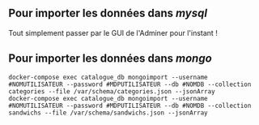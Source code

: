 ## Pour importer les données dans *mysql*
Tout simplement passer par le GUI de l'Adminer pour l'instant !
## Pour importer les données dans *mongo*
`docker-compose exec catalogue_db mongoimport --username #NOMUTILISATEUR --password #MDPUTILISATEUR --db #NOMDB --collection categories --file /var/schema/categories.json --jsonArray`\
`docker-compose exec catalogue_db mongoimport --username #NOMUTILISATEUR --password #MDPUTILISATEUR --db #NOMDB --collection sandwichs --file /var/schema/sandwichs.json --jsonArray`
